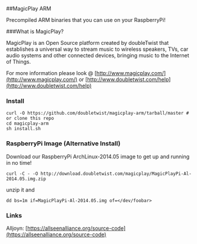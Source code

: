 ##MagicPlay ARM

Precompiled ARM binaries that you can use on your RaspberryPi!

###What is MagicPlay?

MagicPlay is an Open Source platform created by doubleTwist that establishes a universal way to stream music to wireless speakers, TVs, car audio systems and other connected devices, bringing music to the Internet of Things.

For more information please look @ [http://www.magicplay.com/](http://www.magicplay.com/) or [http://www.doubletwist.com/help](http://www.doubletwist.com/help)


### Install

```
curl -O https://github.com/doubletwist/magicplay-arm/tarball/master # or clone this repo
cd magicplay-arm
sh install.sh
```

### RaspberryPi Image (Alternative Install)

Download our RaspberryPi ArchLinux-2014.05 image to get up and running in no time!

```
curl -C - -O http://download.doubletwist.com/magicplay/MagicPlayPi-Al-2014.05.img.zip
```

unzip it and

```
dd bs=1m if=MagicPlayPi-Al-2014.05.img of=</dev/foobar>
```


### Links

Alljoyn: [https://allseenalliance.org/source-code](https://allseenalliance.org/source-code)


